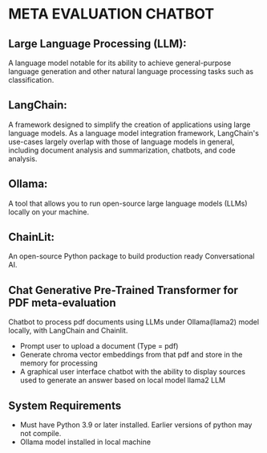 # META EVALUATION CHATBOT

## Large Language Processing (LLM): 
A language model notable for its ability to achieve general-purpose language generation and other natural language processing tasks such as classification.

## LangChain: 
A framework designed to simplify the creation of applications using large language models. As a language model integration framework, LangChain's use-cases largely overlap with those of language models in general, including document analysis and summarization, chatbots, and code analysis.

## Ollama: 
A tool that allows you to run open-source large language models (LLMs) locally on your machine.

## ChainLit: 
An open-source Python package to build production ready Conversational AI.

## Chat Generative Pre-Trained Transformer for PDF meta-evaluation
Chatbot to process pdf documents using LLMs under Ollama(llama2) model locally, with LangChain and Chainlit.

- Prompt user to upload a document (Type = pdf)
- Generate chroma vector embeddings from that pdf and store in the memory for processing
- A graphical user interface chatbot with the ability to display sources used to generate an answer based on local model llama2 LLM

## System Requirements
- Must have Python 3.9 or later installed. Earlier versions of python may not compile.
- Ollama model installed in local machine